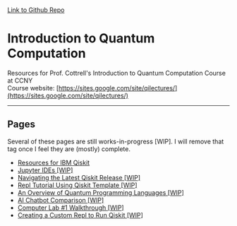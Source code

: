 \
[Link to Github Repo](https://github.com/simonsavitt/CCNYIntroQC/)
# Introduction to Quantum Computation
Resources for Prof. Cottrell's Introduction to Quantum Computation Course at CCNY\
Course website: [https://sites.google.com/site/qilectures/](https://sites.google.com/site/qilectures/)


***

## Pages
Several of these pages are still works-in-progress [WIP]. I will remove that tag once I feel they are (mostly) complete.
- [Resources for IBM Qiskit](QiskitResources.md)
- [Jupyter IDEs [WIP]](JupyterIDEs.md)
- [Navigating the Latest Qiskit Release [WIP]](QiskitRelease.md)
- [Repl Tutorial Using Qiskit Template [WIP]](ReplTutorial.md)
- [An Overview of Quantum Programming Languages [WIP]](QCproglang.md)
- [AI Chatbot Comparison [WIP]](AIchatbots.md)
- [Computer Lab #1 Walkthrough [WIP]](Lab1.md)
- [Creating a Custom Repl to Run Qiskit [WIP]](ReplCustom.md)
